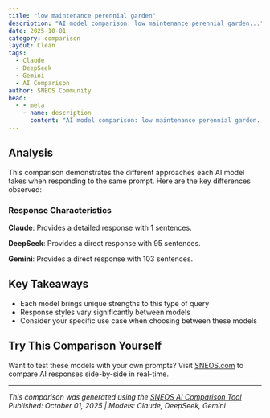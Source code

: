 ```yaml
---
title: "low maintenance perennial garden"
description: "AI model comparison: low maintenance perennial garden..."
date: 2025-10-01
category: comparison
layout: Clean
tags:
  - Claude
  - DeepSeek
  - Gemini
  - AI Comparison
author: SNEOS Community
head:
  - - meta
    - name: description
      content: "AI model comparison: low maintenance perennial garden..."
---
```


<ChatComparison
  title="low maintenance perennial garden"
  prompt="low maintenance perennial garden"
  :responses='{"Claude": "Here\u0027s a guide to creating a beautiful, low-maintenance perennial garden:\n\n## Best Low-Maintenance Perennials\n\n**Easy Care Champions:**\n- **Daylilies** - drought tolerant, long blooming season\n- **Black-eyed Susan** - self-seeding, attracts pollinators \n- **Sedum** - succulent, requires minimal water\n- **Hostas** - thrives in shade, beautiful foliage\n- **Coneflowers** - drought resistant, great for cutting\n- **Ornamental grasses** - adds texture, winter interest\n\n## Design Principles\n\n**Ground Coverage:**\n- Plant densely to suppress weeds naturally\n- Use spreading perennials like creeping phlox or ajuga\n- Add 2-3 inches of mulch between plants\n\n**Grouping Strategy:**\n- Plant in masses of 3-5 of the same variety\n- Group plants with similar water/sun needs\n- Create layers: tall in back, short in front\n\n## Maintenance-Reducing Tips\n\n**Smart Plant Selection:**\n- Choose native or adapted varieties\n- Pick disease-resistant cultivars\n- Avoid plants that require frequent division\n\n**Watering Wisdom:**\n- Install drip irrigation or soaker hoses\n- Choose drought-tolerant plants after establishment\n- Water deeply but less frequently\n\n**Seasonal Care:**\n- Leave ornamental grasses and seed heads for winter interest\n- Cut back in early spring instead of fall\n- Divide overcrowded plants every 3-4 years\n\nWould you like specific recommendations based on your climate zone or garden conditions?", "DeepSeek": "Of course! A low-maintenance perennial garden is a fantastic goal. It\u0027s about working smarter, not harder, by choosing the right plants and setting up the garden for success from the start.\n\nHere is a complete guide to creating a beautiful, low-maintenance perennial garden.\n\n### The Core Principles of Low-Maintenance Gardening\n\n1. **Right Plant, Right Place:** This is the #1 rule. Match the plant\u0027s needs (sun, soil, water) to the conditions in your garden. A sun-loving, drought-tolerant plant will struggle and need constant care in a wet, shady spot.\n2. **Group Plants by Need:** Create \u0022zones\u0022 in your garden. Group thirsty plants together on an irrigation line, and put drought-tolerant plants in a separate, sun-baked area. This makes watering efficient.\n3. **Prep the Soil Well:** Good soil is the foundation. Amend your planting beds with compost. Healthy soil means healthy plants that are more resistant to pests and diseases.\n4. **Embrace Mulch:** A 2-3 inch layer of mulch (shredded wood, bark, leaves) is a game-changer. It suppresses weeds, retains soil moisture, and regulates soil temperature.\n5. **Limit the Plant Palette:** Instead of one of everything, choose 5-7 types of proven performers and repeat them in drifts. This creates a cohesive, professional look and simplifies care.\n\n---\n\n### Top Low-Maintenance Perennial Picks (By Condition)\n\nThese plants are chosen for their toughness, disease resistance, and minimal need for staking or deadheading.\n\n#### For **Full Sun** (6\u002B hours of sun)\n\n* **Coneflower (*Echinacea*)**: Drought-tolerant, blooms all summer, and birds love the seed heads in winter. New varieties come in many colors.\n* **Russian Sage (*Perovskia*)**: A cloud of airy, lavender-blue flowers on silvery stems. Loves heat and dry soil. Great structure.\n* **Sedum (\u0027Autumn Joy\u0027 is a classic)**: Succulent leaves, late summer/fall blooms that change color. Butterflies love them. Practically indestructible.\n* **Salvia (*Salvia nemorosa*)**: Spikes of purple, blue, or pink flowers. Long bloom time, and a quick shear after the first flush encourages re-blooming. Deer and rabbit resistant.\n* **Catmint (*Nepeta*)**: Forms a beautiful, sprawling mound of gray-green foliage with lavender flowers. Blooms for months and can be sheared back if it gets floppy.\n* **Ornamental Grasses (e.g., *Panicum*, *Schizachyrium*, *Calamagrostis*)**: Provide year-round structure, movement, and winter interest. They need almost no care.\n\n#### For **Part Shade** (3-6 hours of sun, or dappled light)\n\n* **Hosta**: The classic shade plant for a reason. Incredibly low-care once established. Choose from thousands of varieties in every size and leaf color. (Watch for slugs).\n* **Heuchera (Coral Bells)**: Grown primarily for its stunning, colorful foliage (purple, lime green, silver, peach). Provides color all season long.\n* **Astilbe**: Provides beautiful, feathery plumes of flowers in early summer. Prefers consistently moist soil, but is trouble-free if it gets it.\n* **Hellebore (Lenten Rose)**: Blooms very early in spring, often through the snow. Evergreen foliage and deer-resistant. Once planted, it will be happy for years.\n* **Brunnera (\u0027Jack Frost\u0027 is a star)**: Has heart-shaped leaves that look like they\u0027ve been splashed with silver. Tiny blue flowers in spring. A true \u0022plant it and forget it\u0022 perennial for shade.\n* **Fern (e.g., Japanese Painted Fern, Lady Fern)**: Add beautiful, textural foliage and fill in spaces effortlessly. They thrive on neglect in a shady, moist spot.\n\n#### For **Dry \u0026 Drought-Tolerant** Conditions\n\n* **Lavender (*Lavandula*)**: Loves sun and well-drained soil. Provides fragrance, color, and structure.\n* **Yarrow (*Achillea*)**: Flat-topped flower clusters in vibrant colors. Fern-like foliage. Very tough and spreads reliably.\n* **Coreopsis**: Cheery, daisy-like flowers that bloom non-stop all summer. Thrives in poor, dry soil.\n* **Blanket Flower (*Gaillardia*)**: Red and yellow bi-color flowers that look like a sunset. Loves heat and blooms relentlessly.\n* **Bearded Iris**: Thrives on neglect. Needs well-drained soil and sun. The rhizomes like to bake.\n\n---\n\n### Designing Your Low-Maintenance Garden\n\nThink in layers for a full, lush look that leaves no room for weeds:\n\n1. **Structure \u0026 Height:** Use ornamental grasses or a small, low-maintenance shrub (like a *Potentilla* or *Spirea*) as a backdrop.\n2. **Mid-Level Fillers:** This is the bulk of your garden. Use clump-forming perennials like Coneflowers, Salvia, and Catmint.\n3. **Edging \u0026 Groundcover:** Use low-growing plants to spill over edges and cover the soil. Great options include:\n * **Creeping Phlox (*Phlox subulata*)**: Spring bloomer, forms a carpet of color.\n * **Barrenwort (*Epimedium*)**: For shade; tough, drought-tolerant foliage.\n * **Creeping Thyme**: For sun; fragrant, walkable, and covered in tiny flowers.\n\n**Example Plant Combo for a Sunny Spot:**\n\u003E **Back:** 2-3 **\u0027Karl Foerster\u0027 Feather Reed Grasses**\n\u003E **Middle:** A drift of **Purple Coneflower**, a drift of **\u0027May Night\u0027 Salvia**, and a **Russian Sage**.\n\u003E **Front:** **\u0027Autumn Joy\u0027 Sedum** and **\u0027Elfin\u0027 Creeping Thyme** spilling over the edge.\n\n### The \u0022Low-Maintenance\u0022 Annual To-Do List\n\nEven a low-maintenance garden isn\u0027t a *no*-maintenance garden. Here\u0027s what you\u0027ll need to do, typically just a few times a year:\n\n* **Spring:** Cut back any dead foliage from the previous year. Top-dress with a thin layer of compost. Divide any perennials that have gotten too large or died out in the center (this might be every 3-5 years).\n* **Summer:** Enjoy! You might do a quick \u0022cheater\u0027s deadhead\u0022 by using hedge shears to cut back large swaths of spent blooms (like on Salvia or Catmint) to encourage a second flush. Water only during extended droughts.\n* **Fall:** Do very little! Leave the seed heads of coneflowers and grasses for winter interest and bird food. This is the best time to plant new perennials.\n* **Winter:** No work. Plan and dream for next year.\n\nBy following these guidelines, you can spend less time weeding, watering, and fussing, and more time simply enjoying your beautiful, resilient garden.", "Gemini": "Okay, let\u0027s design a low-maintenance perennial garden! To give you the best advice, I need a little more information about your specific needs and location. However, I can provide a general framework and plant suggestions that you can tailor.\n\n**Here\u0027s a breakdown of how to approach a low-maintenance perennial garden:**\n\n**1. Understanding \u0022Low Maintenance\u0022:**\n\n* **No Garden is Truly \u0022Zero\u0022 Maintenance:** Every garden requires some attention, but low maintenance minimizes tasks. This means:\n * **Reduced Watering:** Drought-tolerant plants.\n * **Less Weeding:** Dense plantings, mulching.\n * **Minimal Pruning:** Plants that hold their shape well.\n * **No Deadheading (or limited):** Self-cleaning varieties.\n * **Fewer Divisions:** Plants that don\u0027t spread aggressively.\n * **Pest and Disease Resistance:** Choose varieties known for resilience.\n\n**2. Key Considerations Before Planting:**\n\n* **Your Location (Climate):** **Crucially important!** Tell me your general location (e.g., zone 5, Pacific Northwest, Southern California). This determines which plants will thrive.\n* **Sunlight:** How many hours of direct sunlight does the area receive per day? (Full Sun: 6\u002B hours, Partial Sun: 4-6 hours, Shade: Less than 4 hours)\n* **Soil Type:** Is your soil sandy, clay, loamy? Is it well-draining? Consider a soil test to determine pH and nutrient levels. Amending the soil is critical for plant health.\n* **Size of Garden:** How much space do you have to work with?\n* **Aesthetic Preferences:** What colors, textures, and styles do you like? Do you prefer a formal or informal look?\n* **Budget:** Some plants are more expensive than others. Starting from seed can be budget-friendly, but requires more effort initially.\n* **Wildlife:** Are deer a problem in your area? Do you want to attract pollinators?\n\n**3. Essential Steps for Building a Low-Maintenance Garden:**\n\n* **Planning and Design:**\n * **Sketch a layout:** Consider plant heights and spread at maturity. Group plants with similar needs.\n * **Choose the Right Plants:** This is the most important factor! (See plant suggestions below.)\n * **Consider grouping plants**: Group plants together with similar light and water requirements\n* **Soil Preparation:**\n * **Clear the area:** Remove existing grass and weeds.\n * **Amend the soil:** Add plenty of compost or other organic matter to improve drainage, fertility, and water retention. This is a *critical* step for long-term success. Aerate the soil by tilling.\n* **Planting:**\n * **Follow recommended spacing:** Allow adequate room for plants to grow.\n * **Water thoroughly after planting.**\n* **Mulching:**\n * **Apply a 2-3 inch layer of mulch:** Use organic mulch like shredded bark, wood chips, or straw.\n * **Benefits of Mulch:**\n * Suppresses weeds\n * Retains moisture\n * Moderates soil temperature\n * Decomposes and adds nutrients to the soil\n* **Watering:**\n * **Water deeply and infrequently:** Encourage deep root growth.\n * **Use a soaker hose or drip irrigation:** This targets water directly to the roots and reduces water loss through evaporation.\n* **Maintenance:**\n * **Weed regularly (especially at first):** A little weeding now prevents a big problem later.\n * **Deadhead spent flowers (if desired):** This can encourage more blooms, but is often not necessary for low-maintenance varieties.\n * **Prune as needed:** Remove dead or damaged branches.\n * **Divide perennials every few years (if needed):** This prevents overcrowding and rejuvenates plants. Not all perennials need division.\n * **Fertilize sparingly:** Too much fertilizer can lead to excessive growth and more maintenance. A slow-release organic fertilizer in the spring is usually sufficient.\n\n**4. Plant Suggestions (General - Adapt to Your Specific Location!)**\n\n* **Full Sun (6\u002B hours):**\n * **Coneflowers (Echinacea):** Drought-tolerant, attracts pollinators, comes in various colors. *Echinacea purpurea* is a classic.\n * **Black-Eyed Susans (Rudbeckia):** Cheerful yellow flowers, attracts pollinators, easy to grow.\n * **Russian Sage (Perovskia atriplicifolia):** Silvery foliage, lavender-blue flowers, drought-tolerant, deer-resistant.\n * **Daylilies (Hemerocallis):** Many varieties, easy to grow, come in a wide range of colors, generally low maintenance. Choose reblooming varieties for longer bloom times.\n * **Sedum (Stonecrop):** Succulent-like foliage, late-season blooms, drought-tolerant, attracts pollinators. \u0027Autumn Joy\u0027 is a popular choice.\n * **Lavender (Lavandula):** Fragrant foliage and flowers, drought-tolerant, attracts pollinators, deer-resistant.\n * **Yarrow (Achillea):** Fern-like foliage, flat-topped flower clusters, drought-tolerant, attracts pollinators.\n * **Blanket Flower (Gaillardia):** Bright, daisy-like flowers, long bloom time, drought-tolerant, attracts pollinators.\n * **Beardtongue (Penstemon):** Tubular flowers, attracts hummingbirds, drought-tolerant once established.\n * **Sea Holly (Eryngium):** Unique, thistle-like flowers, drought-tolerant, attracts pollinators.\n\n* **Partial Sun (4-6 hours):**\n * **Hosta:** Foliage plant, many varieties with different leaf colors and textures, shade-tolerant, but needs some morning sun.\n * **Coral Bells (Heuchera):** Colorful foliage, delicate flowers, shade-tolerant, many varieties.\n * **Bleeding Heart (Dicentra):** Delicate, heart-shaped flowers, shade-tolerant, blooms in spring.\n * **Astilbe:** Feathery plumes of flowers, shade-tolerant, prefers moist soil.\n * **Lungwort (Pulmonaria):** Spotted foliage, early spring blooms, shade-tolerant.\n * **Foamflower (Tiarella):** Similar to Heuchera, but with white foamy flowers.\n * **Hardy Geranium (Geranium):** Not the same as the annual geranium (Pelargonium). Many varieties, some drought-tolerant, long bloom time.\n\n* **Shade (Less than 4 hours):**\n * **Ferns:** Many varieties, add texture and greenery to shady areas.\n * **Lily of the Valley (Convallaria majalis):** Fragrant, bell-shaped flowers, spreads readily, can be invasive in some areas.\n * **Japanese Painted Fern (Athyrium niponicum pictum):** Silver and burgundy foliage, adds interest to shady areas.\n * **Solomon\u0027s Seal (Polygonatum):** Arching stems with bell-shaped flowers, shade-tolerant.\n\n* **Groundcovers (for weed suppression and erosion control):**\n * **Creeping Thyme (Thymus serpyllum):** Fragrant foliage, drought-tolerant, low-growing.\n * **Sedum (various low-growing varieties):** Drought-tolerant, succulent-like foliage.\n * **Vinca Minor (Periwinkle):** Evergreen foliage, blue flowers, spreads readily.\n * **Pachysandra terminalis:** Evergreen foliage, shade-tolerant, good for suppressing weeds.\n\n**5. Tips for Specific Challenges:**\n\n* **Deer Resistance:** If deer are a problem, choose plants they tend to avoid (lavender, Russian sage, daffodils, ferns, etc.). No plant is 100% deer-proof, but some are much less appealing to them.\n* **Clay Soil:** Amend with lots of compost and other organic matter. Choose plants that tolerate clay soil (daylilies, coneflowers, hostas, astilbe).\n* **Sandy Soil:** Amend with compost and other organic matter to improve water retention. Choose plants that tolerate sandy soil (lavender, yarrow, sedum, Russian sage).\n* **Weed Control:** Mulch is your best friend! Also, dense plantings will help crowd out weeds.\n\n**Next Steps:**\n\n1. **Tell me your location (or hardiness zone).** This is the single most important piece of information.\n2. **Describe the sunlight conditions of the area you want to plant.**\n3. **Let me know about any specific challenges you face (deer, soil type, etc.).**\n4. **Share your aesthetic preferences (colors, styles, etc.).**\n\nOnce I have this information, I can provide more specific plant recommendations and advice for your low-maintenance perennial garden!\n"}' 
  published-date="18:32"
/>

## Analysis

This comparison demonstrates the different approaches each AI model takes when responding to the same prompt. Here are the key differences observed:

### Response Characteristics

**Claude**: Provides a detailed response with 1 sentences. 

**DeepSeek**: Provides a direct response with 95 sentences. 

**Gemini**: Provides a direct response with 103 sentences. 

## Key Takeaways

- Each model brings unique strengths to this type of query
- Response styles vary significantly between models
- Consider your specific use case when choosing between these models

## Try This Comparison Yourself

Want to test these models with your own prompts? Visit [SNEOS.com](https://sneos.com) to compare AI responses side-by-side in real-time.

---

*This comparison was generated using the [SNEOS AI Comparison Tool](https://sneos.com)*
*Published: October 01, 2025 | Models: Claude, DeepSeek, Gemini*
